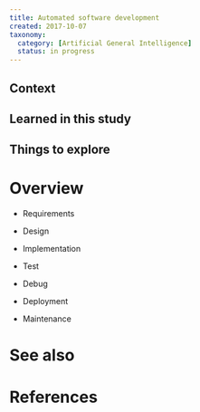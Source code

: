 ```yaml
---
title: Automated software development
created: 2017-10-07
taxonomy:
  category: [Artificial General Intelligence]
  status: in progress
---
```


## Context

## Learned in this study

## Things to explore

# Overview
* Requirements
* Design
* Implementation

* Test
* Debug
* Deployment
* Maintenance

# See also

# References
